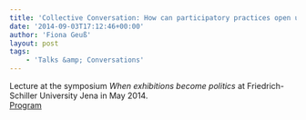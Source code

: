 ```yaml
---
title: 'Collective Conversation: How can participatory practices open up conversational spaces within the exhibition format?'
date: '2014-09-03T17:12:46+00:00'
author: 'Fiona Geuß'
layout: post
tags:
    - 'Talks &amp; Conversations'
---
```


Lecture at the symposium *When exhibitions become politics* at Friedrich-Schiller University Jena in May 2014.  
[Program](http://www.kunstgeschichte.uni-jena.de/kskmedia/Symposium.pdf)